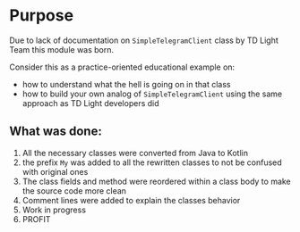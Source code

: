 # Purpose

Due to lack of documentation on `SimpleTelegramClient` class by TD Light Team this module was born.

Consider this as a practice-oriented educational example on:

 * how to understand what the hell is going on in that class
 * how to build your own analog of `SimpleTelegramClient` using the same approach as TD Light developers did

## What was done:

1. All the necessary classes were converted from Java to Kotlin
2. the prefix `My` was added to all the rewritten classes to not be confused with original ones
3. The class fields and method were reordered within a class body to make the source code more clean
4. Comment lines were added to explain the classes behavior
5. Work in progress
6. PROFIT